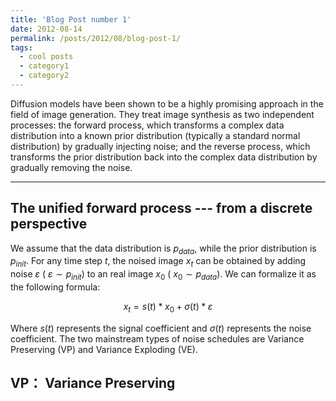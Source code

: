 ```yaml
---
title: 'Blog Post number 1'
date: 2012-08-14
permalink: /posts/2012/08/blog-post-1/
tags:
  - cool posts
  - category1
  - category2
---
```


Diffusion models have been shown to be a highly promising approach in the field of image generation. They treat image synthesis as two independent processes: the forward process, which transforms a complex data distribution into a known prior distribution (typically a standard normal distribution) by gradually injecting noise; and the reverse process, which transforms the prior distribution back into the complex data distribution by gradually removing the noise.

---

## The unified forward process --- from a discrete perspective

We assume that the data distribution is $p_{data}$, while the prior distribution is $p_{init}$. For any time step $t$, the noised image $x_t$ can be obtained by adding noise $\varepsilon$ ( $\varepsilon \sim p_{init}$)   to an real image $x_0$ ( $x_0 \sim p_{data}$). We can formalize it as the following formula:

$$
x_t=s(t)*x_0+\sigma(t)*\varepsilon
$$

Where $s(t)$ represents the signal coefficient and $\sigma(t)$ represents the noise coefficient. The two mainstream types of noise schedules are Variance Preserving (VP) and Variance Exploding (VE).

**VP：** Variance Preserving 
------